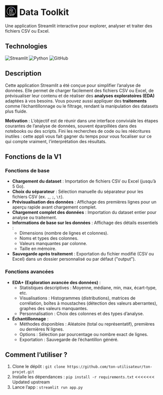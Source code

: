# <img src="https://raw.githubusercontent.com/Ludovic-M-DAN/streamlit_data_toolkit/main/logo.png" alt="Logo" width="40" style="vertical-align: text-bottom;"/> Data Toolkit

Une application Streamlit interactive pour explorer, analyser et traiter des fichiers CSV ou Excel.

## Technologies
![Streamlit](https://img.shields.io/badge/Streamlit-FF4B4B?style=flat&logo=streamlit&logoColor=white)
![Python](https://img.shields.io/badge/Python-3776AB?style=flat&logo=python&logoColor=white)
![GitHub](https://img.shields.io/badge/GitHub-181717?style=flat&logo=github&logoColor=white)

## Description
Cette application Streamlit a été conçue pour simplifier l’analyse de données. Elle permet de charger facilement des fichiers CSV ou Excel, de prévisualiser leur contenu et de réaliser des **analyses exploratoires (EDA)** adaptées à vos besoins. Vous pouvez aussi appliquer des **traitements** comme l’échantillonnage ou le filtrage, rendant la manipulation des datasets plus fluide.

**Motivation** : L’objectif est de réunir dans une interface conviviale les étapes courantes de l’analyse de données, souvent éparpillées dans des notebooks ou des scripts. Fini les recherches de code ou les réécritures inutiles : cette appli vous fait gagner du temps pour vous focaliser sur ce qui compte vraiment, l’interprétation des résultats.

## Fonctions de la V1

### Fonctions de base
- **Chargement du dataset** : Importation de fichiers CSV ou Excel (jusqu’à 5 Go).
- **Choix du séparateur** : Sélection manuelle du séparateur pour les fichiers CSV (ex. `,`, `;`, `\t`).
- **Prévisualisation des données** : Affichage des premières lignes pour un aperçu rapide avant chargement complet.
- **Chargement complet des données** : Importation du dataset entier pour analyse ou traitement.
- **Informations de base sur les données** : Affichage des détails essentiels :
  - Dimensions (nombre de lignes et colonnes).
  - Noms et types des colonnes.
  - Valeurs manquantes par colonne.
  - Taille en mémoire.
- **Sauvegarde après traitement** : Exportation du fichier modifié (CSV ou Excel) dans un dossier personnalisé ou par défaut ("output").

### Fonctions avancées
- **EDA+ (Exploration avancée des données)** :
  - Statistiques descriptives : Moyenne, médiane, min, max, écart-type, etc.
  - Visualisations : Histogrammes (distributions), matrices de corrélation, boîtes à moustaches (détection des valeurs aberrantes), graphes des valeurs manquantes.
  - Personnalisation : Choix des colonnes et des types d’analyse.
- **Échantillonnage** :
  - Méthodes disponibles : Aléatoire (total ou représentatif), premières ou dernières N lignes.
  - Options : Sélection par pourcentage ou nombre exact de lignes.
  - Exportation : Sauvegarde de l’échantillon généré.
    

## Comment l’utiliser ?
1. Clone le dépôt : `git clone https://github.com/ton-utilisateur/ton-projet.git`
2. Installe les dépendances : `pip install -r requirements.txt`
<<<<<<< Updated upstream
3. Lance l’app : `streamlit run app.py`
